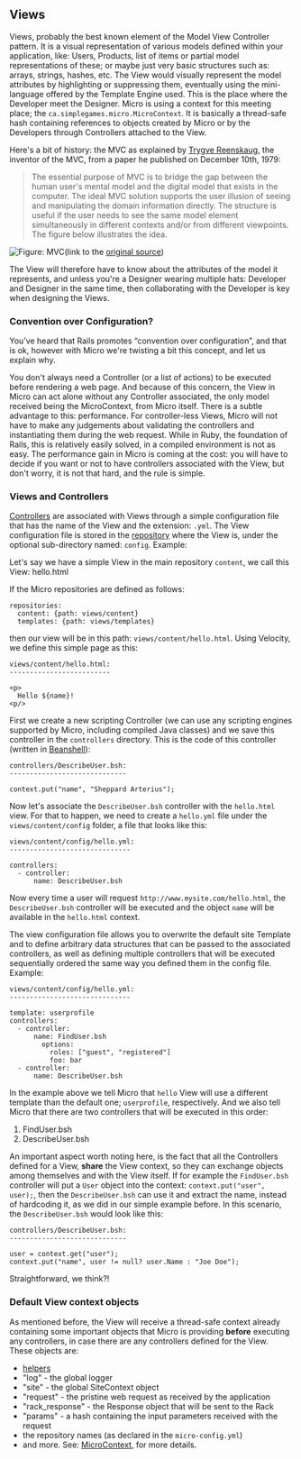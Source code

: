 ## Views

Views, probably the best known element of the Model View Controller pattern. It is a visual representation of various models defined within your application, like: Users, Products, list of items or partial model representations of these; or maybe just very basic structures such as: arrays, strings, hashes, etc. The View would visually represent the model attributes by highlighting or suppressing them, eventually using the mini-language offered by the Template Engine used. This is the place where the Developer meet the Designer. Micro is using a context for this meeting place; the `ca.simplegames.micro.MicroContext`. It is basically a thread-safe hash containing references to objects created by Micro or by the Developers through Controllers attached to the View.

Here's a bit of history: the MVC as explained by [Trygve Reenskaug](http://heim.ifi.uio.no/~trygver/themes/mvc/mvc-index.html), the inventor of the MVC, from a paper he published on December 10th, 1979:

>The essential purpose of MVC is to bridge the gap between the human user's mental model and the digital model that exists in the computer. The ideal MVC solution supports the user illusion of seeing and manipulating the domain information directly. The structure is useful if the user needs to see the same model element simultaneously in different contexts and/or from different viewpoints. The figure below illustrates the idea.

![Figure: MVC](http://heim.ifi.uio.no/~trygver/themes/mvc/MVC-2006.gif)(link to the [original source](http://heim.ifi.uio.no/~trygver/themes/mvc/mvc-index.html))

The View will therefore have to know about the attributes of the model it represents, and unless you're a Designer wearing multiple hats: Developer and Designer in the same time, then collaborating with the Developer is key when designing the Views.

### Convention over Configuration?
You’ve heard that Rails promotes “convention over configuration”, and that is ok, however with Micro we're twisting a bit this concept, and let us explain why.

You don't always need a Controller (or a list of actions) to be executed before rendering a web page. And because of this concern, the View in Micro can act alone without any Controller associated, the only model received being the MicroContext, from Micro itself. There is a subtle advantage to this: performance. For controller-less Views, Micro will not have to make any judgements about validating the controllers and instantiating them during the web request. While in Ruby, the foundation of Rails, this is relatively easily solved, in a compiled environment is not as easy. The performance gain in Micro is coming at the cost: you will have to decide if you want or not to have controllers associated with the View, but don't worry, it is not that hard, and the rule is simple.

### Views and Controllers
[Controllers](/controllers/) are associated with Views through a simple configuration file that has the name of the View and the extension: `.yml`. The View configuration file is stored in the [repository](repositories.md#content) where the View is, under the optional sub-directory named: `config`. Example:

Let's say we have a simple View in the main repository `content`, we call this View: hello.html

If the Micro repositories are defined as follows:

    repositories:
      content: {path: views/content}
      templates: {path: views/templates}

then our view will be in this path: `views/content/hello.html`. Using Velocity, we define this simple page as this:
    
    views/content/hello.html:
    -------------------------
    
    <p>
      Hello ${name}!
    <p/>

First we create a new scripting Controller (we can use any scripting engines supported by Micro, including compiled Java classes) and we save this controller in the `controllers` directory. This is the code of this controller (written in [Beanshell](http://www.beanshell.org/)):

    controllers/DescribeUser.bsh:
    -----------------------------

    context.put("name", "Sheppard Arterius");
    
 
Now let's associate the `DescribeUser.bsh` controller with the `hello.html` view. For that to happen, we need to create a `hello.yml` file under the `views/content/config` folder, a file that looks like this:

    views/content/config/hello.yml:
    ------------------------------    
    
    controllers:
      - controller:
          name: DescribeUser.bsh

Now every time a user will request `http://www.mysite.com/hello.html`, the `DescribeUser.bsh` controller will be executed and the object `name` will be available in the `hello.html` context.

The view configuration file allows you to overwrite the default site Template and to define arbitrary data structures that can be passed to the associated controllers, as well as defining multiple controllers that will be executed sequentially ordered the same way you defined them in the config file. Example:

    views/content/config/hello.yml:
    ------------------------------    
    
    template: userprofile
    controllers:
      - controller:
          name: FindUser.bsh
            options:
              roles: ["guest", "registered"]
              foo: bar
      - controller:
          name: DescribeUser.bsh
  
In the example above we tell Micro that `hello` View will use a different template than the default one; `userprofile`, respectively. And we also tell Micro that there are two controllers that will be executed in this order:
  
  1. FindUser.bsh
  1. DescribeUser.bsh

An important aspect worth noting here, is the fact that all the Controllers defined for a View, **share** the View context, so they can exchange objects among themselves and with the View itself. If for example the `FindUser.bsh` controller will put a `User` object into the context: `context.put("user", user);`, then the `DescribeUser.bsh` can use it and extract the name, instead of hardcoding it, as we did in our simple example before. In this scenario, the `DescribeUser.bsh` would look like this:

    controllers/DescribeUser.bsh:
    -----------------------------
    
    user = context.get("user");
    context.put("name", user != null? user.Name : "Joe Doe");      

Straightforward, we think?!

### Default View context objects
As mentioned before, the View will receive a thread-safe context already containing some important objects that Micro is providing **before** executing any controllers, in case there are any controllers defined for the View. These objects are:

  - [helpers](/helpers)
  - "log" - the global logger
  - "site" - the global SiteContext object
  - "request" - the pristine web request as received by the application
  - "rack_response" - the Response object that will be sent to the Rack
  - "params" - a hash containing the input parameters received with the request
  - the repository names (as declared in the `micro-config.yml`)
  - and more. See: [MicroContext](/microcontext.md), for more details.

  
    

